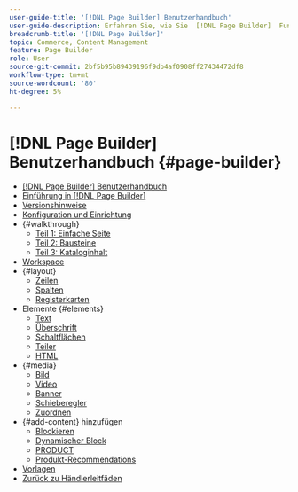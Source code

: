 ```yaml
---
user-guide-title: '[!DNL Page Builder] Benutzerhandbuch'
user-guide-description: Erfahren Sie, wie Sie  [!DNL Page Builder]  Funktionen verwenden, um inhaltsreiche Seiten mit benutzerdefinierten Layouts zu erstellen, die Ihr visuelles Storytelling verbessern, und fördern Sie Kundeninteraktion und -loyalität.
breadcrumb-title: '[!DNL Page Builder]'
topic: Commerce, Content Management
feature: Page Builder
role: User
source-git-commit: 2bf5b95b89439196f9db4af0908ff27434472df8
workflow-type: tm+mt
source-wordcount: '80'
ht-degree: 5%

---
```



# [!DNL Page Builder] Benutzerhandbuch {#page-builder}

- [[!DNL Page Builder] Benutzerhandbuch](guide-overview.md)
- [Einführung in [!DNL Page Builder]](introduction.md)
- [Versionshinweise](release-notes.md)
- [Konfiguration und Einrichtung](setup.md)
- {#walkthrough}
   - [Teil 1: Einfache Seite](1-simple-page.md)
   - [Teil 2: Bausteine](2-blocks.md)
   - [Teil 3: Kataloginhalt](3-catalog-content.md)
- [Workspace](workspace.md)
- {#layout}
   - [Zeilen](row.md)
   - [Spalten](column.md)
   - [Registerkarten](tabs.md)
- Elemente {#elements}
   - [Text](text.md)
   - [Überschrift](heading.md)
   - [Schaltflächen](buttons.md)
   - [Teiler](divider.md)
   - [HTML](html-code.md)
- {#media}
   - [Bild](image.md)
   - [Video](video.md)
   - [Banner](banner.md)
   - [Schieberegler](slider.md)
   - [Zuordnen](map.md)
- {#add-content} hinzufügen
   - [Blockieren](block.md)
   - [Dynamischer Block](dynamic-block.md)
   - [PRODUCT](products.md)
   - [Produkt-Recommendations](recommendations.md)
- [Vorlagen](templates.md)
- [Zurück zu Händlerleitfäden](https://experienceleague.adobe.com/en/docs/commerce-admin/user-guides/home)

